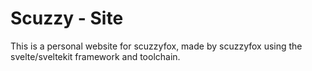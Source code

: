 # Scuzzy - Site

This is a personal website for scuzzyfox, made by scuzzyfox using the svelte/sveltekit framework and toolchain.
